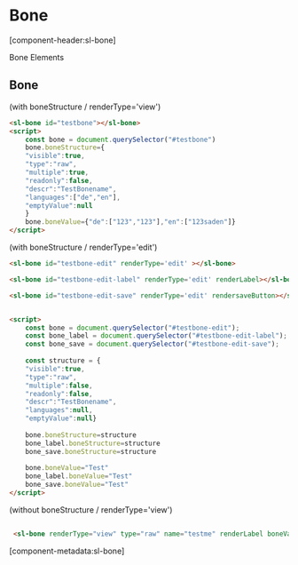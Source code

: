 # Bone

[component-header:sl-bone]

Bone Elements


## Bone
(with boneStructure / renderType='view')
```html preview
<sl-bone id="testbone"></sl-bone>
<script>
    const bone = document.querySelector("#testbone") 
    bone.boneStructure={
    "visible":true, 
    "type":"raw",
    "multiple":true, 
    "readonly":false,
    "descr":"TestBonename", 
    "languages":["de","en"],
    "emptyValue":null
    }
    bone.boneValue={"de":["123","123"],"en":["123saden"]}
</script>
```


(with boneStructure / renderType='edit')
```html preview
<sl-bone id="testbone-edit" renderType='edit' ></sl-bone>

<sl-bone id="testbone-edit-label" renderType='edit' renderLabel></sl-bone>

<sl-bone id="testbone-edit-save" renderType='edit' rendersaveButton></sl-bone>


<script>
    const bone = document.querySelector("#testbone-edit");
    const bone_label = document.querySelector("#testbone-edit-label");
    const bone_save = document.querySelector("#testbone-edit-save");
    
    const structure = {
    "visible":true, 
    "type":"raw",
    "multiple":false, 
    "readonly":false,
    "descr":"TestBonename", 
    "languages":null,
    "emptyValue":null}
    
    bone.boneStructure=structure
    bone_label.boneStructure=structure
    bone_save.boneStructure=structure
    
    bone.boneValue="Test"
    bone_label.boneValue="Test"
    bone_save.boneValue="Test"
</script>
```
(without boneStructure / renderType='view')
```html preview

 <sl-bone renderType="view" type="raw" name="testme" renderLabel boneValue="TestValue"></sl-bone>

```
[component-metadata:sl-bone]
